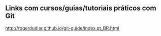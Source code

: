## Links com cursos/guias/tutoriais práticos com Git ##

http://rogerdudler.github.io/git-guide/index.pt_BR.html

